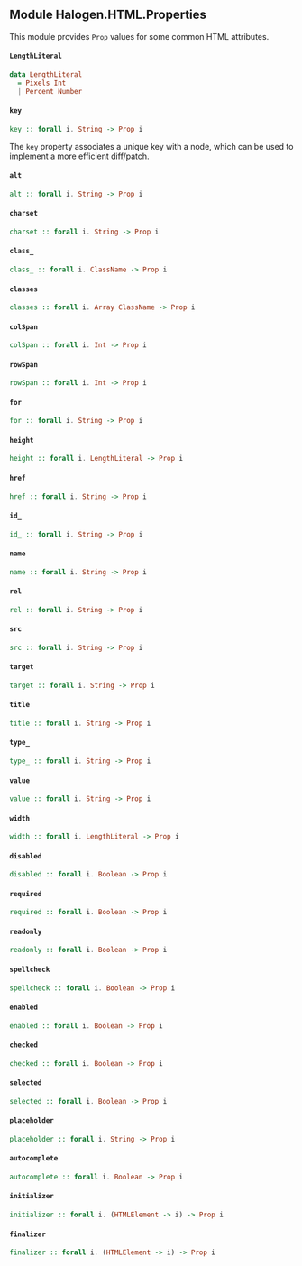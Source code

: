 ## Module Halogen.HTML.Properties

This module provides `Prop` values for some common HTML attributes.

#### `LengthLiteral`

``` purescript
data LengthLiteral
  = Pixels Int
  | Percent Number
```

#### `key`

``` purescript
key :: forall i. String -> Prop i
```

The `key` property associates a unique key with a node, which can be used
to implement a more efficient diff/patch.

#### `alt`

``` purescript
alt :: forall i. String -> Prop i
```

#### `charset`

``` purescript
charset :: forall i. String -> Prop i
```

#### `class_`

``` purescript
class_ :: forall i. ClassName -> Prop i
```

#### `classes`

``` purescript
classes :: forall i. Array ClassName -> Prop i
```

#### `colSpan`

``` purescript
colSpan :: forall i. Int -> Prop i
```

#### `rowSpan`

``` purescript
rowSpan :: forall i. Int -> Prop i
```

#### `for`

``` purescript
for :: forall i. String -> Prop i
```

#### `height`

``` purescript
height :: forall i. LengthLiteral -> Prop i
```

#### `href`

``` purescript
href :: forall i. String -> Prop i
```

#### `id_`

``` purescript
id_ :: forall i. String -> Prop i
```

#### `name`

``` purescript
name :: forall i. String -> Prop i
```

#### `rel`

``` purescript
rel :: forall i. String -> Prop i
```

#### `src`

``` purescript
src :: forall i. String -> Prop i
```

#### `target`

``` purescript
target :: forall i. String -> Prop i
```

#### `title`

``` purescript
title :: forall i. String -> Prop i
```

#### `type_`

``` purescript
type_ :: forall i. String -> Prop i
```

#### `value`

``` purescript
value :: forall i. String -> Prop i
```

#### `width`

``` purescript
width :: forall i. LengthLiteral -> Prop i
```

#### `disabled`

``` purescript
disabled :: forall i. Boolean -> Prop i
```

#### `required`

``` purescript
required :: forall i. Boolean -> Prop i
```

#### `readonly`

``` purescript
readonly :: forall i. Boolean -> Prop i
```

#### `spellcheck`

``` purescript
spellcheck :: forall i. Boolean -> Prop i
```

#### `enabled`

``` purescript
enabled :: forall i. Boolean -> Prop i
```

#### `checked`

``` purescript
checked :: forall i. Boolean -> Prop i
```

#### `selected`

``` purescript
selected :: forall i. Boolean -> Prop i
```

#### `placeholder`

``` purescript
placeholder :: forall i. String -> Prop i
```

#### `autocomplete`

``` purescript
autocomplete :: forall i. Boolean -> Prop i
```

#### `initializer`

``` purescript
initializer :: forall i. (HTMLElement -> i) -> Prop i
```

#### `finalizer`

``` purescript
finalizer :: forall i. (HTMLElement -> i) -> Prop i
```


